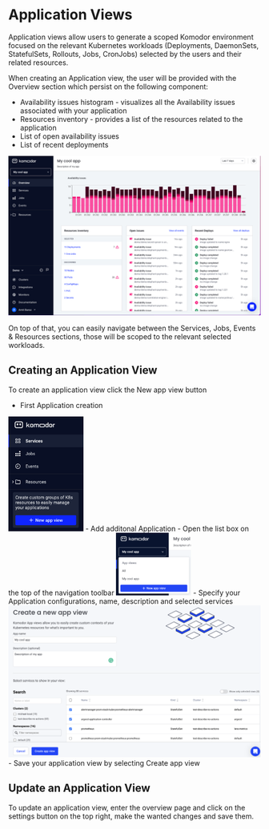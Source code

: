 # Application Views
Application views allow users to generate a scoped Komodor environment focused on the relevant Kubernetes workloads (Deployments, DaemonSets, StatefulSets, Rollouts, Jobs, CronJobs) selected by the users and their related resources.

When creating an Application view, the user will be provided with the Overview section which persist on the following component:
- Availability issues histogram - visualizes all the Availability issues associated with your application 
- Resources inventory - provides a list of the resources related to the application  
- List of open availability issues  
- List of recent deployments    
<img src="./img/app-view-overview.png" width="1000">


On top of that, you can easily navigate between the Services, Jobs, Events & Resources sections, those will be scoped to the relevant selected workloads.

## Creating an Application View
To create an application view click the New app view button
- First Application creation  
<img src="./img/appview-create-nav.png" width="150">   
- Add additonal Application - Open the list box on the top of the navigation toolbar  
<img src="./img/new-app-view-listbox.png" width="150">
- Specify your Application configurations, name, description and selected services  
<img src="./img/create-app-view.png" width="1000">
- Save your application view by selecting Create app view

## Update an Application View
To update an application view, enter the overview page and click on the settings button on the top right, make the wanted changes and save them.
